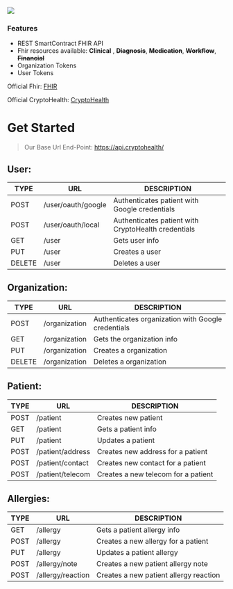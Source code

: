 ![](https://avatars1.githubusercontent.com/u/64392648?s=200&v=4)
### Features

- REST SmartContract FHIR API
- Fhir resources available: **Clinical**  , ~~**Diagnosis**~~, ~~**Medication**~~, ~~**Workflow**~~, ~~**Financial**~~
- Organization Tokens
- User Tokens

Official Fhir: [FHIR](https://www.hl7.org/fhir/index.html)

Official CryptoHealth: [CryptoHealth](https://cryptohealth.surge.sh/)

# Get Started

> Our Base Url End-Point: https://api.cryptohealth/

## User:
| TYPE  | URL | DESCRIPTION |
| - | - | - |
| POST | /user/oauth/google  | Authenticates patient with Google credentials |
| POST | /user/oauth/local | Authenticates patient with CryptoHealth credentials |
| GET | /user | Gets user info |
| PUT | /user | Creates a user |
| DELETE | /user | Deletes a user |

## Organization:
| TYPE  | URL | DESCRIPTION |
| - | - | - |
| POST | /organization | Authenticates organization with Google credentials |
| GET | /organization | Gets the organization info |
| PUT | /organization | Creates a organization |
| DELETE | /organization | Deletes a organization |

## Patient:
| TYPE  | URL | DESCRIPTION |
| - | - | - |
| POST | /patient | Creates new patient |
| GET | /patient  | Gets a patient info |
| PUT | /patient | Updates a patient |
| POST | /patient/address | Creates new address for a patient |
| POST | /patient/contact | Creates new contact for a patient |
| POST | /patient/telecom | Creates a new telecom for a patient |

## Allergies:
| TYPE  | URL | DESCRIPTION |
| - | - | - |
| GET | /allergy  | Gets a patient allergy info |
| POST | /allergy | Creates a new allergy for a patient |
| PUT | /allergy | Updates a patient allergy |
| POST | /allergy/note | Creates a new patient allergy note |
| POST | /allergy/reaction | Creates a new patient allergy reaction |
